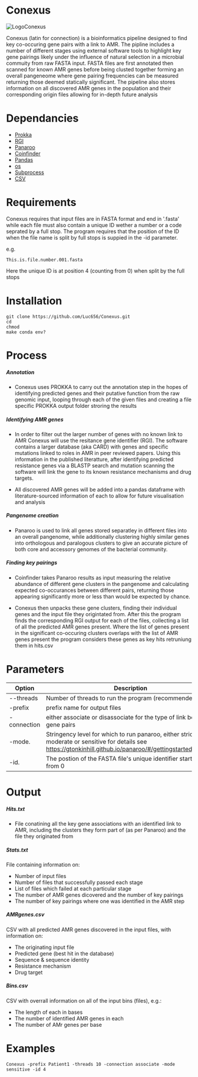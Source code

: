 # Conexus
![LogoConexus](https://user-images.githubusercontent.com/94873030/189007177-a9bbac60-7114-4790-a8cf-1dd5f08e2408.jpg)

Conexus (latin for connection) is a bioinformatics pipeline designed to find key co-occuring gene pairs with a link to AMR. The pipline includes a number of different stages using external software tools to highlight key gene pairings likely under the influence of natural selection in a microbial commuity from raw FASTA input. FASTA files are first annotated then scanned for known AMR genes before being clusted together forming an overall pangeneome where gene pairing frequencies can be measured returning those deemed statically significant. The pipeline also stores information on all discovered AMR genes in the population and their corresponding origin files allowing for in-depth future analysis
# Dependancies 
 - [Prokka](https://github.com/tseemann/prokka)
 - [RGI](https://github.com/arpcard/rgi)
 - [Panaroo](https://gtonkinhill.github.io/panaroo/#/gettingstarted/quickstart)
 - [Coinfinder](http://mcinerneylab.com/software/coinfinder/)
 - [Pandas](https://pandas.pydata.org/)
 - [os](https://docs.python.org/3/library/os.html#module-os)
 - [Subprocess](https://docs.python.org/3/library/subprocess.html#module-subprocess)
 - [CSV](https://docs.python.org/3/library/csv.html#module-csv)
# Requirements 
Conexus requires that input files are in FASTA format and end in '.fasta' while each file must also contain a unique ID wether a number or a code seprated by a full stop. The program requires that the position of the ID when the file name is split by full stops is suppied in the -id parameter. 

e.g.
```
This.is.file.number.001.fasta
```
Here the unique ID is at position 4 (counting from 0) when split by the full stops
# Installation
```
git clone https://github.com/Luc656/Conexus.git
cd 
chmod
make conda env?
```
# Process
##### Annotation
- Conexus uses PROKKA to carry out the annotation step in the hopes of identifying predicted genes and their putative function from the raw genomic input, looping through each of the given files and creating a file specific PROKKA output folder stroring the results
##### Identifying AMR genes 
- In order to filter out the larger number of genes with no known link to AMR Conexus will use the resitance gene identifier (RGI). The software contains a larger database (aka CARD) with genes and specific mutations linked to roles in AMR in peer reviewed papers. Using this information in the published literatture, after identifying predicted resistance genes via a BLASTP search and mutation scanning the software will link the gene to its known resistance mechanisms and drug targets.

- All discovered AMR genes will be added into a pandas dataframe with literature-sourced information of each to allow for future visualisation and analysis
##### Pangenome creation
- Panaroo is used to link all genes stored separatley in different files into an overall pangenome, while additionally clustering highly similar genes into orthologous and paralogous clusters to give an accurate picture of both core and accessory genomes of the bacterial community.
##### Finding key pairings
- Coinfinder takes Panaroo results as input measuring the relative abundance of different gene clusters in the pangenome and calculating expected co-occurances between different pairs, returning those appearing significantly more or less than would be expected by chance.

- Conexus then unpacks these gene clusters, finding their individual genes and the input file they origintated from. After this the program finds the corresponding RGI output for each of the files, collecting a list of all the predicted AMR genes present. Where the list of genes present in the significant co-occuring clusters overlaps with the list of AMR genes present the program considers these genes as key hits retruniung them in hits.csv
# Parameters
|Option     | Description |
|-----------|-------------|
|--threads   |Number of threads to run the program (recommended >= 8)     |
|-prefix     |prefix name for output files     |
|-connection |either associate or disassociate for the type of link between gene pairs    |
|-mode.      |Stringency level for which to run panaroo, either strict, moderate or sensitive for details see https://gtonkinhill.github.io/panaroo/#/gettingstarted/params
|-id.        |The postion of the FASTA file's unique identifier starting from 0
# Output
##### Hits.txt
- File conatining all the key gene associations with an identified link to AMR, including the clusters they form part of (as per Panaroo) and the file they originated from
##### Stats.txt
File containing information on:
  - Number of input files
  - Number of files that successfully passed each stage
  - List of files which failed at each particular stage
  - The number of AMR genes dicovered and the number of key pairings
  - The number of key pairings where one was identified in the AMR step
 ##### AMRgenes.csv
 CSV with all predicted AMR genes discovered in the input files, with information on:
  - The originating input file
  - Predicted gene (best hit in the database)
  - Sequence & sequence identity
  - Resistance mechanism
  - Drug target
 ##### Bins.csv
 CSV with overrall information on all of the input bins (files), e.g.:
  - The length of each in bases
  - The number of identified AMR genes in each
  - The number of AMr genes per base 

# Examples
```
Conexus -prefix Patient1 -threads 10 -connection associate -mode sensitive -id 4
```
